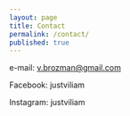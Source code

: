 ```yaml
---
layout: page
title: Contact
permalink: /contact/
published: true
---
```



e-mail: v.brozman@gmail.com

Facebook: justviliam

Instagram: justviliam
